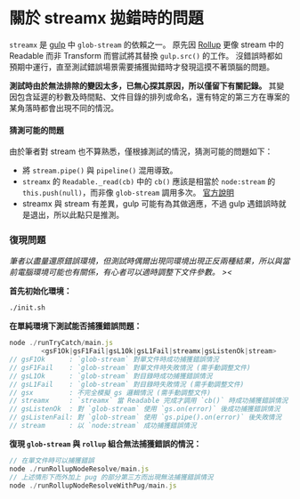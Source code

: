 關於 streamx 拋錯時的問題
=======


`streamx` 是 [gulp](https://gulpjs.com/) 中 `glob-stream` 的依賴之一。
原先因 [Rollup](https://rollupjs.org/) 更像 stream 中的 Readable
而非 Transform 而嘗試將其替換 `gulp.src()` 的工作。
沒錯誤時都如預期中運行，直至測試錯誤場景需要捕獲拋錯時才發現這摸不著頭腦的問題。

**測試時由於無法排除的變因太多，已無心探其原因，所以僅留下有關記錄。**
其變因包含延遲的秒數及時間點、文件目錄的排列或命名，還有特定的第三方在專案的某角落時都會出現不同的情況。


#### 猜測可能的問題

由於筆者對 stream 也不算熟悉，僅根據測試的情況，猜測可能的問題如下：

* 將 `stream.pipe()` 與 `pipeline()` 混用導致。
* `streamx` 的 `Readable._read(cb)` 中的 `cb()` 應該是相當於 `node:stream` 的
  `this.push(null)`，而非像 `glob-stream` 調用多次。
  [官方說明](https://github.com/mafintosh/streamx#rs_readcb)
* streamx 與 stream 有差異，gulp 可能有為其做適應，不過
  gulp 遇錯誤時就是退出，所以此點只是推測。


### 復現問題

_筆者以盡量還原錯誤環境，但測試時偶爾出現同環境出現正反兩種結果，所以與當前電腦環境可能也有關係，有心者可以適時調整下文件參數。 ><_

**首先初始化環境：**

```sh
./init.sh
```

**在單純環境下測試能否捕獲錯誤問題：**

```js
node ./runTryCatch/main.js
        <gsF1Ok|gsF1Fail|gsL1Ok|gsL1Fail|streamx|gsListenOk|stream>
// gsF1Ok      : `glob-stream` 對單文件時成功捕獲錯誤情況
// gsF1Fail    : `glob-stream` 對單文件時失敗情況 (需手動調整文件)
// gsL1Ok      : `glob-stream` 對目錄時成功捕獲錯誤情況
// gsL1Fail    : `glob-stream` 對目錄時失敗情況 (需手動調整文件)
// gsx         : 不完全模擬 gs 邏輯情況 (需手動調整文件)
// streamx     : `streamx` 當 Readable 完成才調用 `cb()` 時成功捕獲錯誤情況
// gsListenOk  : 對 `glob-stream` 使用 `gs.on(error)` 後成功捕獲錯誤情況
// gsListenFail: 對 `glob-stream` 使用 `gs.pipe().on(error)` 後失敗情況
// stream      : 以 `node:stream` 成功捕獲錯誤情況
```

**復現 `glob-stream` 與 `rollup` 組合無法捕獲錯誤的情況：**

```js
// 在單文件時可以捕獲錯誤
node ./runRollupNodeResolve/main.js
// 上述情形下而外加上 pug 的部分第三方而出現無法捕獲錯誤情況
node ./runRollupNodeResolveWithPug/main.js
```

